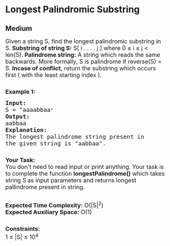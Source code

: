 # Longest Palindromic Substring
## Medium 
<div class="problem-statement">
                <p></p><p><span style="font-size:18px">Given a string S, find the longest palindromic substring in S.<strong> Substring of string S:</strong></span><span style="font-size:18px"> S[ i . . . . j ]&nbsp;where 0&nbsp;≤ i&nbsp;≤ j &lt; len(S)<strong>. Palindrome string:</strong></span><span style="font-size:18px"> A string which reads the same backwards. More formally, S is palindrome if reverse(S) = S.</span><span style="font-size:18px"><strong> Incase of conflict</strong>, return the substring which occurs first ( with the least starting index ).</span></p>

<p><br>
<span style="font-size:18px"><strong>Example 1:</strong></span></p>

<pre><span style="font-size:18px"><strong>Input:</strong>
S = "aaaabbaa</span>"
<span style="font-size:18px"><strong>Output:</strong>
aabbaa</span>
<span style="font-size:18px"><strong>Explanation:
</strong>The longest palindrome string present in
the given string is "aabbaa".</span></pre>

<p><br>
<span style="font-size:18px"><strong>Your Task:&nbsp;&nbsp;</strong><br>
You don't need to read input or print anything. Your task is to complete the function <strong>longestPalindrome()</strong>&nbsp;which takes string S<strong> </strong>as input parameters&nbsp;and returns longest pallindrome present in string.</span></p>

<p><br>
<span style="font-size:18px"><strong>Expected Time Complexity:</strong> O(|S|<sup>2</sup>)<br>
<strong>Expected Auxiliary Space:</strong> O(1)</span></p>

<p><br>
<span style="font-size:18px"><strong>Constraints:</strong><br>
1&nbsp;≤ |S| ≤ 10<sup>4</sup></span></p>
 <p></p>
            </div>